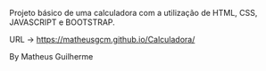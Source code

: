 Projeto básico de uma calculadora com a utilização de HTML, CSS, JAVASCRIPT e BOOTSTRAP.

URL -> https://matheusgcm.github.io/Calculadora/

By Matheus Guilherme
